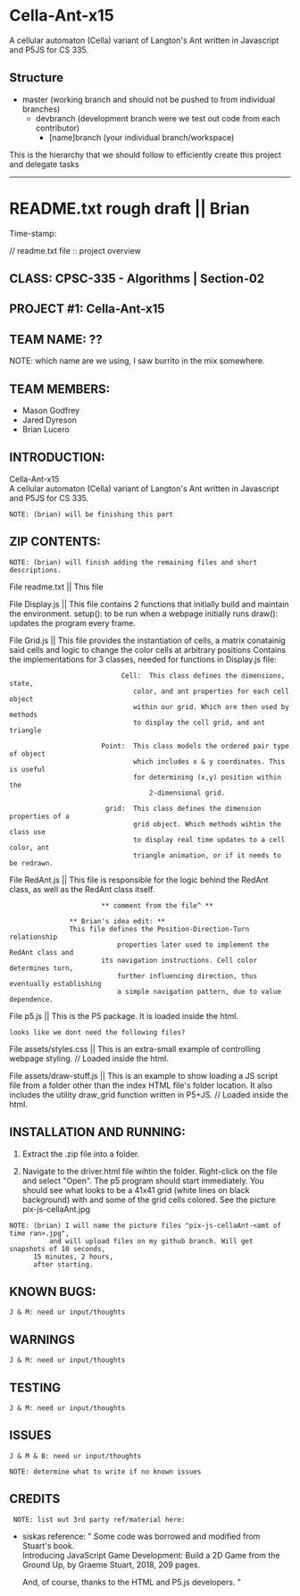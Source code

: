 # Cella-Ant-x15

A cellular automaton (Cella) variant of Langton's Ant written in Javascript and P5JS for CS 335.

## Structure

- master (working branch and should not be pushed to from individual branches)
    * devbranch (development branch were we test out code from each contributor)
        + [name]branch (your individual branch/workspace)

This is the hierarchy that we should follow to efficiently create this project and delegate tasks

___________________________________________________________________________________________________________
README.txt rough draft || Brian
=========================================

Time-stamp:

// readme.txt file :: project overview

## CLASS: CPSC-335 - Algorithms | Section-02

## PROJECT #1: Cella-Ant-x15

## TEAM NAME: ??

  NOTE: which name are we using, I saw burrito in the mix somewhere.  

## TEAM MEMBERS:

- Mason Godfrey
- Jared Dyreson
- Brian Lucero
 
## INTRODUCTION: 

  Cella-Ant-x15  
  A cellular automaton (Cella) variant of Langton's Ant written
  in Javascript and P5JS for CS 335.
  
    NOTE: (brian) will be finishing this part 	


## ZIP CONTENTS: 

    NOTE: (brian) will finish adding the remaining files and short descriptions.

  File readme.txt  	      ||   This file

  File Display.js  	      ||   This file contains 2 functions that initially
                    		   build and maintain the environment. 
                    		   setup(): to be run when a webpage initially runs
                    		   draw(): updates the program every frame.

  File Grid.js     	      ||   This file provides the instantiation of cells,
                   		   a matrix conatainig said cells and logic to change
                    		   the color cells at arbitrary positions
                   		   Contains the implementations for 3 classes, needed
                    		   for functions in Display.js file:

                    		    Cell:  This class defines the dimensions, state,
                         	 	   color, and ant properties for each cell object
                          		   within our grid. Which are then used by methods
                          		   to display the cell grid, and ant triangle 
                    
                   		   Point:  This class models the ordered pair type of object
                         		   which includes x & y coordinates. This is useful
                          		   for determining (x,y) position within the 
                             		   2-dimensional grid.
                      
                   		    grid:  This class defines the dimension properties of a
                          		   grid object. Which methods wihtin the class use
                         		   to display real time updates to a cell color, ant
                          		   triangle animation, or if it needs to be redrawn.

  File RedAnt.js   	      ||   This file is responsible for the logic behind the RedAnt
                   		   class, as well as the RedAnt class itself.

                   		   ** comment from the file^ **

		   		   ** Brian's idea edit: ** 
		   		   This file defines the Position-Direction-Turn relationship
                   	           properties later used to implement the RedAnt class and
                   		   its navigation instructions. Cell color determines turn, 
                  	           further influencing direction, thus eventually establishing
                   	           a simple navigation pattern, due to value dependence.  
  

  File p5.js       	      ||   This is the P5 package.  It is loaded inside the html.
 

    looks like we dont need the following files?

  File assets/styles.css      ||   This is an extra-small example of controlling
                                   webpage styling.  // Loaded inside the html.


  File assets/draw-stuff.js   ||   This is an example to show loading a JS
                                   script file from a folder other than the index
                              	   HTML file's folder location.  It also includes the
                                   utility draw_grid function written in P5+JS. 
                                   // Loaded inside the html.       
  


## INSTALLATION AND RUNNING: 

  1. Extract the .zip file into a folder.

  2. Navigate to the driver.html file wihtin the folder. Right-click on the file
     and select "Open". The p5 program should start immediately. You
     should see what looks to be a 41x41 grid (white lines on black background)
     with and some of the grid cells colored.  See the picture pix-js-cellaAnt.jpg 

	NOTE: (brian) I will name the picture files "pix-js-cellaAnt-<amt of time ran>.jpg", 
              and will upload files on my github branch. Will get snapshots of 10 seconds, 
	      15 minutes, 2 hours, 
	      after starting. 


## KNOWN BUGS:

	J & M: need ur input/thoughts


## WARNINGS 

	J & M: need ur input/thoughts


## TESTING 

	J & M: need ur input/thoughts


## ISSUES 

	J & M & B: need ur input/thoughts

    NOTE: determine what to write if no known issues


## CREDITS 

     NOTE: list out 3rd party ref/material here:

   - siskas reference:
   " Some code was borrowed and modified from Stuart's book.  
     Introducing JavaScript Game Development: Build a 2D Game from the
     Ground Up, by Graeme Stuart, 2018, 209 pages.

     And, of course, thanks to the HTML and P5.js developers. "
   

